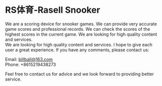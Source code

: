 # RS体育-Rasell Snooker
We are a scoring device for snooker games. We can provide very accurate game scores and professional records. We can check the scores of the highest scores in the current game. We are looking for high quality content and services.   
We are looking for high quality content and services. I hope to give each user a great experience. If you have any comments, please contact us:  

Email: billball@163.com  
Phone: +8615219438273  

Feel free to contact us for advice and we look forward to providing better service.
